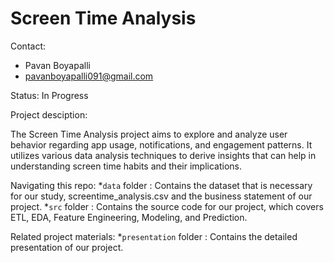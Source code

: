 # Screen Time Analysis

Contact:
* Pavan Boyapalli
* pavanboyapalli091@gmail.com

Status: In Progress

Project desciption:

The Screen Time Analysis project aims to explore and analyze user behavior regarding app usage, notifications, and engagement patterns. It utilizes various data analysis techniques to derive insights that can help in understanding screen time habits and their implications.

Navigating this repo:
*`data` folder : Contains the dataset that is necessary for our study, screentime_analysis.csv and the business statement of our project.
*`src` folder : Contains the source code for our project, which covers ETL, EDA, Feature Engineering, Modeling, and Prediction.

Related project materials:
*`presentation` folder : Contains the detailed presentation of our project.
